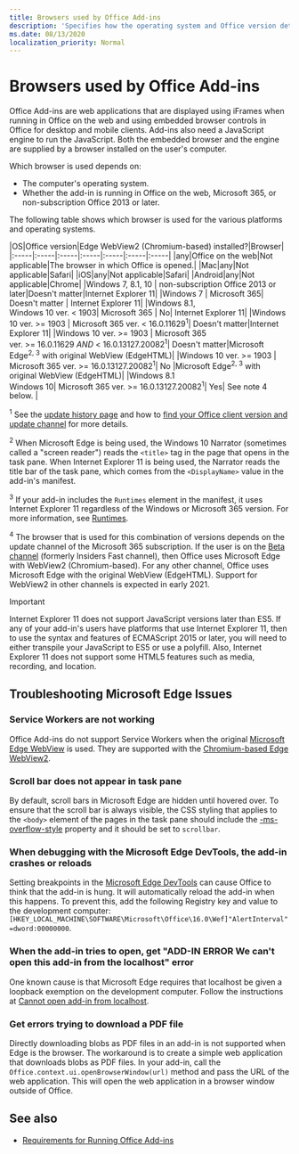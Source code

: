 ```yaml
---
title: Browsers used by Office Add-ins
description: 'Specifies how the operating system and Office version determine what browser is used by Office Add-ins.'
ms.date: 08/13/2020
localization_priority: Normal
---
```


# Browsers used by Office Add-ins

Office Add-ins are web applications that are displayed using iFrames when running in Office on the web and using embedded browser controls in Office for desktop and mobile clients. Add-ins also need a JavaScript engine to run the JavaScript. Both the embedded browser and the engine are supplied by a browser installed on the user's computer.

Which browser is used depends on:

- The computer's operating system.
- Whether the add-in is running in Office on the web, Microsoft 365, or non-subscription Office 2013 or later.

The following table shows which browser is used for the various platforms and operating systems.

|OS|Office version|Edge WebView2 (Chromium-based) installed?|Browser|
|:-----|:-----|:-----|:-----|:-----|:-----|:-----|
|any|Office on the web|Not applicable|The browser in which Office is opened.|
|Mac|any|Not applicable|Safari|
|iOS|any|Not applicable|Safari|
|Android|any|Not applicable|Chrome|
|Windows 7, 8.1, 10 | non-subscription Office 2013 or later|Doesn't matter|Internet Explorer 11|
|Windows 7 | Microsoft 365| Doesn't matter | Internet Explorer 11|
|Windows 8.1,<br>Windows 10 ver.&nbsp;<&nbsp;1903| Microsoft 365 | No| Internet Explorer 11|
|Windows 10 ver.&nbsp;>=&nbsp;1903 | Microsoft 365 ver.&nbsp;<&nbsp;16.0.11629<sup>1</sup>| Doesn't matter|Internet Explorer 11|
|Windows 10 ver.&nbsp;>=&nbsp;1903 | Microsoft 365 ver.&nbsp;>=&nbsp;16.0.11629&nbsp;_AND_&nbsp;<&nbsp;16.0.13127.20082<sup>1</sup>| Doesn't matter|Microsoft Edge<sup>2, 3</sup> with original WebView (EdgeHTML)|
|Windows 10 ver.&nbsp;>=&nbsp;1903 | Microsoft 365 ver.&nbsp;>=&nbsp;16.0.13127.20082<sup>1</sup>| No |Microsoft Edge<sup>2, 3</sup> with original WebView (EdgeHTML)|
|Windows 8.1<br>Windows 10| Microsoft 365 ver.&nbsp;>=&nbsp;16.0.13127.20082<sup>1</sup>| Yes|  See note 4 below. |

<sup>1</sup> See the [update history page](/officeupdates/update-history-office365-proplus-by-date) and how to [find your Office client version and update channel](https://support.office.com/article/What-version-of-Office-am-I-using-932788b8-a3ce-44bf-bb09-e334518b8b19) for more details.

<sup>2</sup> When Microsoft Edge is being used, the Windows 10 Narrator (sometimes called a "screen reader") reads the `<title>` tag in the page that opens in the task pane. When Internet Explorer 11 is being used, the Narrator reads the title bar of the task pane, which comes from the `<DisplayName>` value in the add-in's manifest.

<sup>3</sup> If your add-in includes the `Runtimes` element in the manifest, it uses Internet Explorer 11 regardless of the Windows or Microsoft 365 version. For more information, see [Runtimes](../reference/manifest/runtimes.md).

<sup>4</sup> The browser that is used for this combination of versions depends on the update channel of the Microsoft 365 subscription. If the user is on the [Beta channel](https://insider.office.com/join/windows) (formerly Insiders Fast channel), then Office uses Microsoft Edge with WebView2 (Chromium-based). For any other channel, Office uses Microsoft Edge with the original WebView (EdgeHTML). Support for WebView2 in other channels is expected in early 2021.
> [!IMPORTANT]
> Internet Explorer 11 does not support JavaScript versions later than ES5. If any of your add-in's users have platforms that use Internet Explorer 11, then to use the syntax and features of ECMAScript 2015 or later, you will need to either transpile your JavaScript to ES5 or use a polyfill. Also, Internet Explorer 11 does not support some HTML5 features such as media, recording, and location.

## Troubleshooting Microsoft Edge Issues

### Service Workers are not working

Office Add-ins do not support Service Workers when the original [Microsoft Edge WebView](/microsoft-edge/hosting/webview) is used. They are supported with the [Chromium-based Edge WebView2](/microsoft-edge/hosting/webview2).

### Scroll bar does not appear in task pane

By default, scroll bars in Microsoft Edge are hidden until hovered over. To ensure that the scroll bar is always visible, the CSS styling that applies to the `<body>` element of the pages in the task pane should include the [-ms-overflow-style](https://developer.mozilla.org/docs/Web/CSS/-ms-overflow-style) property and it should be set to `scrollbar`. 

### When debugging with the Microsoft Edge DevTools, the add-in crashes or reloads

Setting breakpoints in the [Microsoft Edge DevTools](https://www.microsoft.com/p/microsoft-edge-devtools-preview/9mzbfrmz0mnj?rtc=1&activetab=pivot%3Aoverviewtab) can cause Office to think that the add-in is hung. It will automatically reload the add-in when this happens. To prevent this, add the following Registry key and value to the development computer: `[HKEY_LOCAL_MACHINE\SOFTWARE\Microsoft\Office\16.0\Wef]"AlertInterval"=dword:00000000`.

### When the add-in tries to open, get "ADD-IN ERROR We can't open this add-in from the localhost" error

One known cause is that Microsoft Edge requires that localhost be given a loopback exemption on the development computer. Follow the instructions at [Cannot open add-in from localhost](/office/troubleshoot/error-messages/cannot-open-add-in-from-localhost).

### Get errors trying to download a PDF file

Directly downloading blobs as PDF files in an add-in is not supported when Edge is the browser. The workaround is to create a simple web application that downloads blobs as PDF files. In your add-in, call the `Office.context.ui.openBrowserWindow(url)` method and pass the URL of the web application. This will open the web application in a browser window outside of Office.

## See also

- [Requirements for Running Office Add-ins](requirements-for-running-office-add-ins.md)
